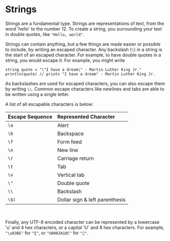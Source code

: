 # Strings
Strings are a fundamental type. Strings are representations of text, from the word 'hello' to the number 12. To create a string, you surrounding your text in double quotes, like `"Hello, world"`.

Strings can contain anything, but a few things are made easier or possible to include, by writing an escaped character. Any backslash (`\`) in a string is the start of an escaped character. For example, to have double quotes in a string, you would escape it. For example, you might write
```
string quote = "\"I have a dream\" - Martin Luther King Jr."
println(quote) // prints "I have a dream" - Martin Luther King Jr.
```
As backslashes are used for escaped characters, you can also escape them by writing `\\`. Common escape characters like newlines and tabs are able to be written using a single letter.

A list of all escapable characters is below:
<center>

|Escape Sequence|Represented Character|
|:-|:-|
|`\a`|Alert|
|`\b`|Backspace|
|`\f`|Form feed|
|`\n`|New line|
|`\r`|Carriage return|
|`\t`|Tab|
|`\v`|Vertical tab|
|`\"`|Double quote|
|`\\`|Backslash|
|`\$(`|Dollar sign & left parenthesis
</center>
<br>

Finally, any UTF-8 encoded character can be represented by a lowercase 'u' and 4 hex characters, or a capital 'U' and 8 hex characters. For example, `"\u03BE"` for `"ξ"`, or `"U0002A10C"` for `"𪄌"`.